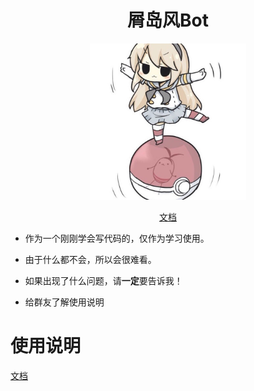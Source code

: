 <div align="center">
<h1>屑岛风Bot</h1>
<img width="250" src="docs/image.png"/>

[文档](https://kexue.notion.site/bot-cded534e8aa3434298e63399d6952751)
</div> 


- 作为一个刚刚学会写代码的，仅作为学习使用。

- 由于什么都不会，所以会很难看。

- 如果出现了什么问题，请**一定**要告诉我！

- 给群友了解使用说明

# 使用说明

[文档](https://kexue.notion.site/bot-cded534e8aa3434298e63399d6952751)